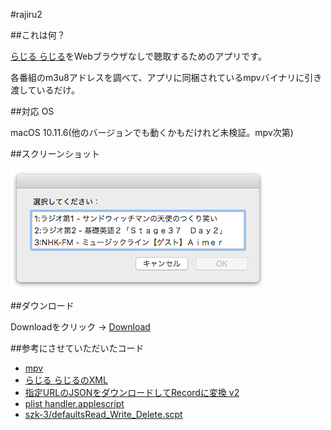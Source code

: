 #rajiru2

##これは何？

[らじる らじる](http://www3.nhk.or.jp/netradio/)をWebブラウザなしで聴取するためのアプリです。

各番組のm3u8アドレスを調べて、アプリに同梱されているmpvバイナリに引き渡しているだけ。

##対応 OS

macOS 10.11.6(他のバージョンでも動くかもだけれど未検証。mpv次第) 

##スクリーンショット

![スクリーンショット](./screenshot.png)

##ダウンロード

Downloadをクリック → [Download](https://github.com/veadar/rajiru2/releases)


##参考にさせていただいたコード

- [mpv](https://mpv.io)
- [らじる らじるのXML](http://www3.nhk.or.jp/netradio/app/config_pc.xml)
- [指定URLのJSONをダウンロードしてRecordに変換 v2](http://piyocast.com/as/archives/3953)
- [plist handler.applescript](https://github.com/veadar/AppleScript/blob/master/plist%20handler.applescript)
- [szk-3/defaultsRead_Write_Delete.scpt](https://gist.github.com/szk-3/ce0770240ec1eecff3e0)